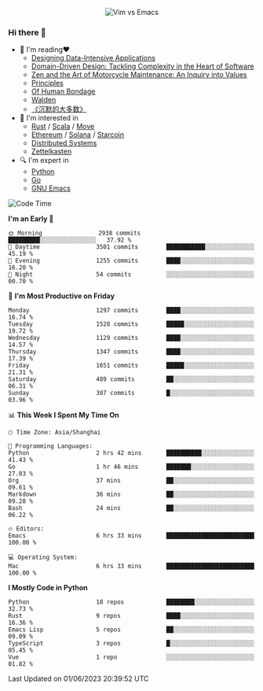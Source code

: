 <p align="center">
    <img src="https://gist.githubusercontent.com/coldnight/e696baffb094e71c96cb302118878eae/raw/40ea5053a6f66cc65f90f437e4173497da225958/banner.gif" alt="Vim vs Emacs" />
</p>

### Hi there 👋

- 📖 I'm reading❤️
    + [Designing Data-Intensive Applications](https://www.oreilly.com/library/view/designing-data-intensive-applications/9781491903063/)
    + [Domain-Driven Design: Tackling Complexity in the Heart of Software](https://www.dddcommunity.org/book/evans_2003/)
    + [Zen and the Art of Motorcycle Maintenance: An Inquiry into Values](https://en.wikipedia.org/wiki/Zen_and_the_Art_of_Motorcycle_Maintenance)
    + [Principles](https://www.principles.com/)
    + [Of Human Bondage](https://en.wikipedia.org/wiki/Of_Human_Bondage)
    + [Walden](https://en.wikipedia.org/wiki/Walden)
    + [《沉默的大多数》](https://en.wikipedia.org/wiki/Silent_majority)
- 🌱 I'm interested in
    + [Rust](https://www.rust-lang.org/) / [Scala](https://www.scala-lang.org/) / [Move](https://github.com/move-language/move/)
    + [Ethereum](https://ethereum.org/en/) / [Solana](https://solana.com/) / [Starcoin](https://github.com/starcoinorg/starcoin)
	+ [Distributed Systems](https://www.linuxzen.com/notes/topics/20200320174417_%E5%88%86%E5%B8%83%E5%BC%8F/)
	+ [Zettelkasten](https://www.linuxzen.com/notes/notes/20220120080920-slip_box/)
- 🔍 I'm expert in
    + [Python](https://www.python.org/)
    + [Go](https://go.dev/)
    + [GNU Emacs](https://www.gnu.org/software/emacs/)

<!--START_SECTION:waka-->
![Code Time](http://img.shields.io/badge/Code%20Time-2%2C181%20hrs%2055%20mins-blue)

**I'm an Early 🐤** 

```text
🌞 Morning                2938 commits        █████████░░░░░░░░░░░░░░░░   37.92 % 
🌆 Daytime                3501 commits        ███████████░░░░░░░░░░░░░░   45.19 % 
🌃 Evening                1255 commits        ████░░░░░░░░░░░░░░░░░░░░░   16.20 % 
🌙 Night                  54 commits          ░░░░░░░░░░░░░░░░░░░░░░░░░   00.70 % 
```
📅 **I'm Most Productive on Friday** 

```text
Monday                   1297 commits        ████░░░░░░░░░░░░░░░░░░░░░   16.74 % 
Tuesday                  1528 commits        █████░░░░░░░░░░░░░░░░░░░░   19.72 % 
Wednesday                1129 commits        ████░░░░░░░░░░░░░░░░░░░░░   14.57 % 
Thursday                 1347 commits        ████░░░░░░░░░░░░░░░░░░░░░   17.39 % 
Friday                   1651 commits        █████░░░░░░░░░░░░░░░░░░░░   21.31 % 
Saturday                 489 commits         ██░░░░░░░░░░░░░░░░░░░░░░░   06.31 % 
Sunday                   307 commits         █░░░░░░░░░░░░░░░░░░░░░░░░   03.96 % 
```


📊 **This Week I Spent My Time On** 

```text
🕑︎ Time Zone: Asia/Shanghai

💬 Programming Languages: 
Python                   2 hrs 42 mins       ██████████░░░░░░░░░░░░░░░   41.43 % 
Go                       1 hr 46 mins        ███████░░░░░░░░░░░░░░░░░░   27.03 % 
Org                      37 mins             ██░░░░░░░░░░░░░░░░░░░░░░░   09.61 % 
Markdown                 36 mins             ██░░░░░░░░░░░░░░░░░░░░░░░   09.28 % 
Bash                     24 mins             ██░░░░░░░░░░░░░░░░░░░░░░░   06.22 % 

🔥 Editors: 
Emacs                    6 hrs 33 mins       █████████████████████████   100.00 % 

💻 Operating System: 
Mac                      6 hrs 33 mins       █████████████████████████   100.00 % 
```

**I Mostly Code in Python** 

```text
Python                   18 repos            ████████░░░░░░░░░░░░░░░░░   32.73 % 
Rust                     9 repos             ████░░░░░░░░░░░░░░░░░░░░░   16.36 % 
Emacs Lisp               5 repos             ██░░░░░░░░░░░░░░░░░░░░░░░   09.09 % 
TypeScript               3 repos             █░░░░░░░░░░░░░░░░░░░░░░░░   05.45 % 
Vue                      1 repo              ░░░░░░░░░░░░░░░░░░░░░░░░░   01.82 % 
```




 Last Updated on 01/06/2023 20:39:52 UTC
<!--END_SECTION:waka-->
